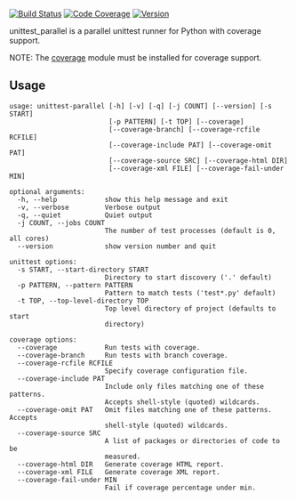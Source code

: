 [![Build Status](https://travis-ci.org/craigahobbs/unittest-parallel.svg?branch=master)](https://travis-ci.org/craigahobbs/unittest-parallel)
[![Code Coverage](https://codecov.io/gh/craigahobbs/unittest-parallel/branch/master/graph/badge.svg)](https://codecov.io/gh/craigahobbs/unittest-parallel)
[![Version](https://img.shields.io/pypi/v/unittest-parallel.svg)](https://pypi.org/project/unittest-parallel/)

unittest_parallel is a parallel unittest runner for Python with coverage support.

NOTE: The [coverage](https://pypi.org/project/coverage/) module must be installed for coverage support.

##  Usage

```
usage: unittest-parallel [-h] [-v] [-q] [-j COUNT] [--version] [-s START]
                         [-p PATTERN] [-t TOP] [--coverage]
                         [--coverage-branch] [--coverage-rcfile RCFILE]
                         [--coverage-include PAT] [--coverage-omit PAT]
                         [--coverage-source SRC] [--coverage-html DIR]
                         [--coverage-xml FILE] [--coverage-fail-under MIN]

optional arguments:
  -h, --help            show this help message and exit
  -v, --verbose         Verbose output
  -q, --quiet           Quiet output
  -j COUNT, --jobs COUNT
                        The number of test processes (default is 0, all cores)
  --version             show version number and quit

unittest options:
  -s START, --start-directory START
                        Directory to start discovery ('.' default)
  -p PATTERN, --pattern PATTERN
                        Pattern to match tests ('test*.py' default)
  -t TOP, --top-level-directory TOP
                        Top level directory of project (defaults to start
                        directory)

coverage options:
  --coverage            Run tests with coverage.
  --coverage-branch     Run tests with branch coverage.
  --coverage-rcfile RCFILE
                        Specify coverage configuration file.
  --coverage-include PAT
                        Include only files matching one of these patterns.
                        Accepts shell-style (quoted) wildcards.
  --coverage-omit PAT   Omit files matching one of these patterns. Accepts
                        shell-style (quoted) wildcards.
  --coverage-source SRC
                        A list of packages or directories of code to be
                        measured.
  --coverage-html DIR   Generate coverage HTML report.
  --coverage-xml FILE   Generate coverage XML report.
  --coverage-fail-under MIN
                        Fail if coverage percentage under min.
```
